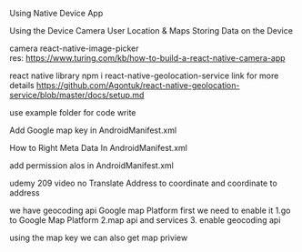 Using Native Device App

Using the Device Camera
User Location & Maps
Storing Data on the Device


camera react-native-image-picker  
res:   https://www.turing.com/kb/how-to-build-a-react-native-camera-app


react native library 
npm i react-native-geolocation-service
link for more details https://github.com/Agontuk/react-native-geolocation-service/blob/master/docs/setup.md

use example folder for code write

Add Google map key in AndroidManifest.xml

How to Right Meta Data In AndroidManifest.xml

<!-- <application
      android:name=".MainApplication"
      android:label="@string/app_name"
      android:icon="@mipmap/ic_launcher"
      android:roundIcon="@mipmap/ic_launcher_round"
      android:allowBackup="false"
      android:theme="@style/AppTheme">

      <meta-data
      android:name="com.google.android.geo.API_KEY" 
      android:value="Your API Key add here"/>-->

add permission alos in AndroidManifest.xml

  <!-- <uses-permission android:name="android.permission.INTERNET" />
    <uses-permission android:name="android.permission.ACCESS_FINE_LOCATION" /> -->


udemy 209 video no
Translate Address to coordinate and coordinate to address

we have geocoding api Google map Platform
first we need to enable it
1.go to Google Map Platform 
2.map api and services 
3. enable geocoding api 

using the map key we can also get map priview

   



